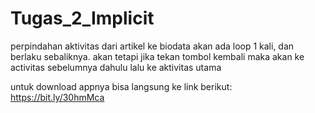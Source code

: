 # Tugas_2_Implicit
perpindahan aktivitas dari artikel ke biodata akan ada loop 1 kali, dan berlaku sebaliknya. akan tetapi jika tekan tombol kembali maka akan ke activitas sebelumnya dahulu lalu ke aktivitas utama

untuk download appnya bisa langsung ke link berikut:
https://bit.ly/30hmMca

